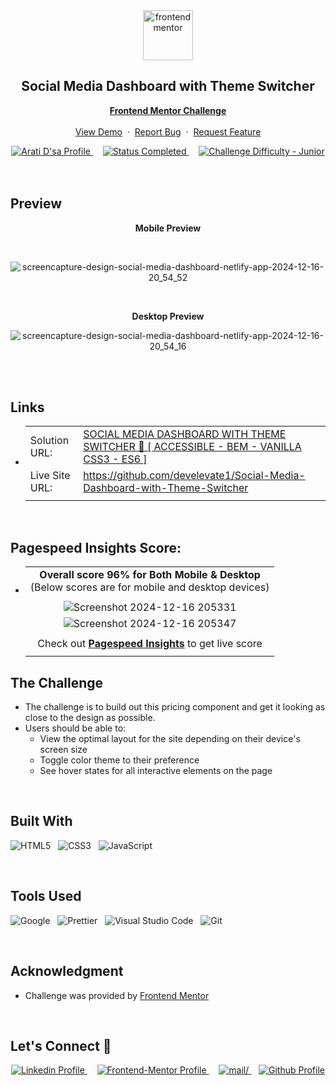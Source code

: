<div align="center">

  <img src="https://www.frontendmentor.io/static/images/logo-mobile.svg" alt="frontendmentor" width="80">

  <h2 align="center">Social Media Dashboard with Theme Switcher</h2>
  <p align="center">
    <a href="https://www.frontendmentor.io/challenges/social-media-dashboard-with-theme-switcher-6oY8ozp_H"><strong>Frontend Mentor Challenge</strong></a>
    <br />
    <br />
    <a href="https://design-social-media-dashboard.netlify.app/">View Demo</a>
    &nbsp;·&nbsp;
    <a href="https://github.com/develevate1/Social-Media-Dashboard-with-Theme-Switcher/issues">Report Bug</a>
    &nbsp;·&nbsp;
    <a href="https://github.com/develevate1/Social-Media-Dashboard-with-Theme-Switcher/issues">Request Feature</a>
  </p>
</div>

<!-- Badges -->
<div align="center">
  <!-- Profiles -->
  <a href="https://www.frontendmentor.io/profile/develevate1">
    <img src="https://img.shields.io/badge/Profile-aratidsa-fefefe?style=for-the-badge&logo=frontendmentor" alt="Arati D'sa Profile">
  </a> &nbsp;&nbsp;&nbsp;

  <!-- Status -->
  <a href="#">
    <img src="https://img.shields.io/badge/Status-Completed-00CE80?style=for-the-badge" alt="Status Completed">
  </a> &nbsp;&nbsp;&nbsp;

  <!-- Difficulty -->
  <a href="https://www.frontendmentor.io/challenges?difficulties=1"  >
    <img src="https://img.shields.io/badge/Difficulty-Junior-AAC745?style=for-the-badge&logo=frontendmentor" alt="Challenge Difficulty - Junior">
  </a>

</div>
<br />
<br />



## **Preview**

<div align='center'>
  <p><b>Mobile Preview</b></p>
  <br>
 
   ![screencapture-design-social-media-dashboard-netlify-app-2024-12-16-20_54_52](https://github.com/user-attachments/assets/c43175c4-cc54-492b-8c10-fc0e4a74cbf0)




  <br>
  <p><b> Desktop Preview</b></p>
  
![screencapture-design-social-media-dashboard-netlify-app-2024-12-16-20_54_16](https://github.com/user-attachments/assets/8f6014f7-0b8b-4b78-8eeb-0e0cd1e2eb76)



<br>
</div>

<br>

## **Links**

- |||
  | :----- | :----- |
  | Solution URL: | [SOCIAL MEDIA DASHBOARD WITH THEME SWITCHER 🎯 [ ACCESSIBLE - BEM - VANILLA CSS3 - ES6 ]](https://www.frontendmentor.io/challenges/social-media-dashboard-with-theme-switcher-6oY8ozp_H/hub) |
  | Live Site URL: | https://github.com/develevate1/Social-Media-Dashboard-with-Theme-Switcher |
  |||

<br>

## Pagespeed Insights Score:
  
- ||
  | :-----: |
  |  <b>Overall score 96% for Both Mobile & Desktop</b><br>(Below scores are for mobile and desktop devices) |
  | |
  | ![Screenshot 2024-12-16 205331](https://github.com/user-attachments/assets/7844e0fc-3fc9-4bdf-8842-5a47f4962ddd)
    ![Screenshot 2024-12-16 205347](https://github.com/user-attachments/assets/074671dc-dc37-45c5-a116-bd5f2e71b70f) |
  | |
  | Check out [**Pagespeed Insights**](https://pagespeed.web.dev/) to get live score |
  ||



## The Challenge

- The challenge is to build out this pricing component and get it looking as close to the design as possible.
- Users should be able to:
    - View the optimal layout for the site depending on their device's screen size
    - Toggle color theme to their preference
    - See hover states for all interactive elements on the page

<br>


## **Built With**

 ![HTML5](https://img.shields.io/badge/html5-%23E34F26.svg?style=for-the-badge&logo=html5&logoColor=white) &nbsp; ![CSS3](https://img.shields.io/badge/css3-%231572B6.svg?style=for-the-badge&logo=css3&logoColor=white) &nbsp; ![JavaScript](https://img.shields.io/badge/JavaScript%20-%23F7DF1E.svg?style=for-the-badge&logo=javascript&logoColor=black)


<br>

## **Tools Used**

![Google](https://img.shields.io/badge/google-DA4437?style=for-the-badge&logo=google&logoColor=white) &nbsp;  ![Prettier](https://img.shields.io/badge/prettier-1A2C34?style=for-the-badge&logo=prettier&logoColor=F7BA3E) &nbsp; ![Visual Studio Code](https://img.shields.io/badge/VS%20Code-0078d7.svg?style=for-the-badge&logo=visual-studio-code&logoColor=white) &nbsp; ![Git](https://img.shields.io/badge/Git-F05032?style=for-the-badge&logo=git&logoColor=white)

<br>

## **Acknowledgment**

- Challenge was provided by [Frontend Mentor](https://www.frontendmentor.io)

<br>

## **Let's Connect 👋**

<div align=center>

  <a href="https://www.linkedin.com/in/arati-dsa-313626136" >
    <img src="https://img.shields.io/badge/linkedin%20Profile-%2300acee.svg?color=405DE6&style=for-the-badge&logo=linkedin&logoColor=white" alt="Linkedin Profile">
  </a>&nbsp;&nbsp;&nbsp;

  <a href="https://www.frontendmentor.io/profile/develevate1" >
    <img src="https://img.shields.io/badge/FEM%20Profile-f8f9f8?style=for-the-badge&logo=Frontend-Mentor&logoColor=black" alt="Frontend-Mentor Profile">
  </a> &nbsp;&nbsp;&nbsp;

   <a href="mailto:aratidsa2023@gmail.com" target="_blank">
    <img src="https://img.shields.io/badge/gmail-%23EA4335.svg?style=for-the-badge&logo=gmail&logoColor=white" alt=mail/>
  </a>&nbsp;&nbsp;  

  <a href="https://github.com/develevate1?tab=repositories" >
    <img src="https://img.shields.io/badge/Github%20Profile-131313?style=for-the-badge&logo=github&logoColor=white" alt="Github Profile">
  </a>

</div>

<br>
